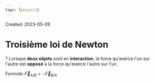 ```yaml
---
tags: [physics] 
---
```

Created: 2023-05-09

# Troisième loi de Newton
?
Lorsque **deux objets** sont en **interaction**, la force qu'exerce l'un sur l'autre est **opposé** a la force qu'exerce l'autre sur l'un.
<!--SR:!2023-05-11,1,210-->

Formule::$\vec{F}_{A/B}=-\vec{F}_{B/A}$
<!--SR:!2023-05-12,2,248-->